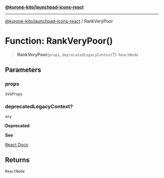 [**@kurone-kito/launchpad-icons-react**](../README.md)

***

[@kurone-kito/launchpad-icons-react](../globals.md) / RankVeryPoor

# Function: RankVeryPoor()

> **RankVeryPoor**(`props`, `deprecatedLegacyContext`?): `ReactNode`

## Parameters

### props

`SVGProps`

### deprecatedLegacyContext?

`any`

**Deprecated**

**See**

[React Docs](https://legacy.reactjs.org/docs/legacy-context.html#referencing-context-in-lifecycle-methods)

## Returns

`ReactNode`
